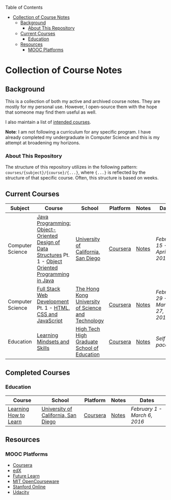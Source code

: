 <!-- START doctoc generated TOC please keep comment here to allow auto update -->
<!-- DON'T EDIT THIS SECTION, INSTEAD RE-RUN doctoc TO UPDATE -->
Table of Contents

- [Collection of Course Notes](#collection-of-course-notes)
  - [Background](#background)
    - [About This Repository](#about-this-repository)
  - [Current Courses](#current-courses)
    - [Education](#education)
  - [Resources](#resources)
    - [MOOC Platforms](#mooc-platforms)

<!-- END doctoc generated TOC please keep comment here to allow auto update -->

# Collection of Course Notes

## Background

This is a collection of both my active and archived course notes. They are mostly for my personal use. However, I open-source them with the hope that someone may find them useful as well. 

I also maintain a list of [intended courses](https://github.com/schlomok/courses/blob/master/intended-courses.md). 

**Note**: I am not following a curriculum for any specific program. I have already completed my undergraduate in Computer Science and this is my attempt at broadening my horizons.

### About This Repository

The structure of this repository utilizes in the following pattern: `courses/{subject}/{course}/{...}`, where `{...}` is reflected by the structure of that specific course. Often, this structure is based on weeks.

## Current Courses

| Subject | Course | School | Platform | Notes | Dates |
|---------|--------|--------|----------|-------|-------|
| Computer Science | [Java Programming: Object-Oriented Design of Data Structures](https://www.coursera.org/specializations/java-object-oriented) Pt. 1 - [Object Oriented Programming in Java](https://www.coursera.org/learn/object-oriented-java) | [University of California, San Diego](https://ucsd.edu/) | [Coursera](https://coursera.org/) | [Notes]() | *February 15 - April 3, 2016* |
| Computer Science | [Full Stack Web Development](https://www.coursera.org/specializations/full-stack) Pt. 1 - [HTML, CSS and JavaScript](https://www.coursera.org/learn/html-css-javascript) | [The Hong Kong University of Science and Technology](http://www.ust.hk/) | [Coursera](https://coursera.org/) | [Notes]() | *February 29 - March 27, 2016* |
| Education | [Learning Mindsets and Skills](https://www.coursera.org/learn/learning-skills) | [High Tech High Graduate School of Education](http://gse.hightechhigh.org/) | [Coursera](https://coursera.org/) | [Notes]() | *Self-paced* |

## Completed Courses

### Education

| Course | School | Platform | Notes | Dates |
|--------|--------|----------|-------|-------|
| [Learning How to Learn](https://www.coursera.org/learn/learning-how-to-learn) | [University of California, San Diego](https://ucsd.edu/) | [Coursera](https://coursera.org/) | [Notes](https://github.com/schlomok/courses/tree/master/education/learning-how-to-learn) | *February 1 - March 6, 2016* |

## Resources

### MOOC Platforms

* [Coursera](https://coursera.org)
* [edX](https://www.edx.org/)
* [Future Learn](https://www.futurelearn.com/)
* [MIT OpenCourseware](http://ocw.mit.edu/courses/#electrical-engineering-and-computer-science)
* [Stanford Online](https://lagunita.stanford.edu/)
* [Udacity](https://www.udacity.com/)
